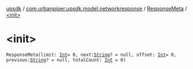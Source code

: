 [upsdk](../../index.md) / [com.urbanpiper.upsdk.model.networkresponse](../index.md) / [ResponseMeta](index.md) / [&lt;init&gt;](./-init-.md)

# &lt;init&gt;

`ResponseMeta(limit: `[`Int`](https://kotlinlang.org/api/latest/jvm/stdlib/kotlin/-int/index.html)` = 0, next: `[`String`](https://kotlinlang.org/api/latest/jvm/stdlib/kotlin/-string/index.html)`? = null, offset: `[`Int`](https://kotlinlang.org/api/latest/jvm/stdlib/kotlin/-int/index.html)` = 0, previous: `[`String`](https://kotlinlang.org/api/latest/jvm/stdlib/kotlin/-string/index.html)`? = null, totalCount: `[`Int`](https://kotlinlang.org/api/latest/jvm/stdlib/kotlin/-int/index.html)` = 0)`